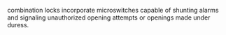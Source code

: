 combination locks incorporate microswitches capable of shunting alarms and signaling unauthorized opening attempts or openings made under duress.
